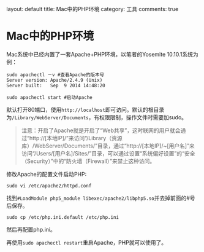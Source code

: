 layout: default
title: Mac中的PHP环境
category: 工具
comments: true

# Mac中的PHP环境

Mac系统中已经内置了一套Apache+PHP环境，以笔者的Yosemite 10.10.1系统为例：

```
sudo apachectl －v #查看Apache的版本号
Server version: Apache/2.4.9 (Unix)
Server built:   Sep  9 2014 14:48:20

sudo apachectl start #启动Apache
```

默认打开80端口，使用`http://localhost`即可访问。默认的根目录为`/Library/WebServer/Documents`，有权限限制，操作文件时需要加sudo。

>注意：开启了Apache就是开启了“Web共享”，这时联网的用户就会通过“http://[本地IP]/”来访问“/Library（资源库）/WebServer/Documents/”目录，通过“http://[本地IP]/~[用户名]”来访问“/Users/[用户名]/Sites/”目录，可以通过设置“系统偏好设置”的“安全（Security）”中的“防火墙（Firewall）”来禁止这种访问。

修改Apache的配置文件启动PHP:

```
sudo vi /etc/apache2/httpd.conf
```

找到`#LoadModule php5_module libexec/apache2/libphp5.so`并去掉前面的#号后保存。

```
sudo cp /etc/php.ini.default /etc/php.ini
```

然后再配置php.ini。

再使用`sudo apachectl restart`重启Apache，PHP就可以使用了。